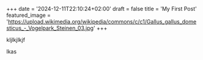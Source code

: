 +++
date = '2024-12-11T22:10:24+02:00'
draft = false
title = 'My First Post'
featured_image = 'https://upload.wikimedia.org/wikipedia/commons/c/c1/Gallus_gallus_domesticus_-_Vogelpark_Steinen_03.jpg'
+++

kljlkjlkjf

lkas